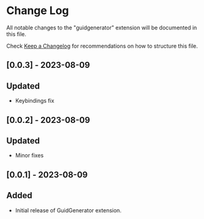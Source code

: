 # Change Log

All notable changes to the "guidgenerator" extension will be documented in this file.

Check [Keep a Changelog](http://keepachangelog.com/) for recommendations on how to structure this file.

## [0.0.3] - 2023-08-09
## Updated
- Keybindings fix

## [0.0.2] - 2023-08-09
## Updated
- Minor fixes

## [0.0.1] - 2023-08-09
## Added
- Initial release of GuidGenerator extension.